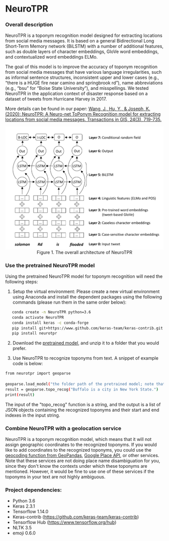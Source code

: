 # NeuroTPR


### Overall description

NeuroTPR is a toponym recognition model designed for extracting locations from social media messages. It is based on a general Bidirectional Long Short-Term Memory network (BiLSTM) with a number of additional features, such as double layers of character embeddings, GloVe word embeddings, and contextualized word embeddings ELMo.

The goal of this model is to improve the accuracy of toponym recognition from social media messages that have various language irregularities, such as informal sentence structures, inconsistent upper and lower cases (e.g., “there is a HUGE fire near camino and springbrook rd”), name abbreviations (e.g., “bsu” for “Boise State University”), and misspellings. We tested NeuroTPR in the application context of disaster response based on a dataset of tweets from Hurricane Harvey in 2017.

More details can be found in our paper: [Wang, J., Hu, Y., & Joseph, K. (2020): NeuroTPR: A Neuro-net ToPonym Recognition model for extracting locations from social media messages. Transactions in GIS, 24(3), 719-735.](http://www.acsu.buffalo.edu/~yhu42/papers/2020_TGIS_NeuroTPR.pdf)

<p align="center">
<img align="center" src="https://github.com/geoai-lab/NeuroTPR/raw/master/Fig/model_structure.png" width="600" />
<br />
Figure 1. The overall architecture of NeuroTPR
</p>



### Use the pretrained NeuroTPR model 

Using the pretrained NeuroTPR model for toponym recognition will need the following steps:

1. Setup the virtual environment: Please create a new virtual environment using Anaconda and install the dependent packages using the following commands (please run them in the same order below):
 ```bash
	conda create -n NeuroTPR python=3.6
	conda activate NeuroTPR
	conda install keras -c conda-forge
	pip install git+https://www.github.com/keras-team/keras-contrib.git
	pip install neurotpr
 ```

2. Download the [pretrained model](https://github.com/geoai-lab/NeuroTPR/blob/master/PretrainedModel.zip), and unzip it to a folder that you would prefer.

3. Use NeuroTPR to recognize toponyms from text. A snippet of example code is below:
 ```bash
from neurotpr import geoparse
    
geoparse.load_model("the folder path of the pretrained model; note that the path should end with /")
result = geoparse.topo_recog("Buffalo is a city in New York State.")
print(result)
 ```
The input of the "topo_recog" function is a string, and the output is a list of JSON objects containing the recognized toponyms and their start and end indexes in the input string.


### Combine NeuroTPR with a geolocation service
NeuroTPR is a toponym recognition model, which means that it will not assign geographic coordinates to the recognized toponyms. If you would like to add coordinates to the recognized toponyms, you could use the [geocoding function from GeoPandas](https://geopandas.org/geocoding.html), [Google Place API](https://developers.google.com/maps/documentation/javascript/places), or other services. Note that these services are not doing place name disambiguation for you, since they don't know the contexts under which these toponyms are mentioned. However, it would be fine to use one of these services if the toponyms in your text are not highly ambiguous.



### Project dependencies:
* Python 3.6
* Keras 2.3.1
* Tensorflow 1.14.0
* Keras-contrib (https://github.com/keras-team/keras-contrib)
* Tensorflow Hub (https://www.tensorflow.org/hub)
* NLTK 3.5
* emoji 0.6.0
